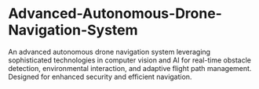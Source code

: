 # Advanced-Autonomous-Drone-Navigation-System
An advanced autonomous drone navigation system leveraging sophisticated technologies in computer vision and AI for real-time obstacle detection, environmental interaction, and adaptive flight path management. Designed for enhanced security and efficient navigation.
